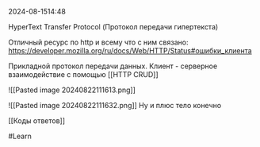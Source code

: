  2024-08-1514:48

HyperText Transfer Protocol (Протокол передачи гипертекста)

Отличный ресурс по http и всему что с ним связано:
https://developer.mozilla.org/ru/docs/Web/HTTP/Status#ошибки_клиента


Прикладной протокол передачи данных.
Клиент - серверное взаимодействие с помощью [[HTTP CRUD]]

![[Pasted image 20240822111613.png]]

![[Pasted image 20240822111632.png]]
Ну и плюс тело конечно

[[Коды ответов]]

#Learn